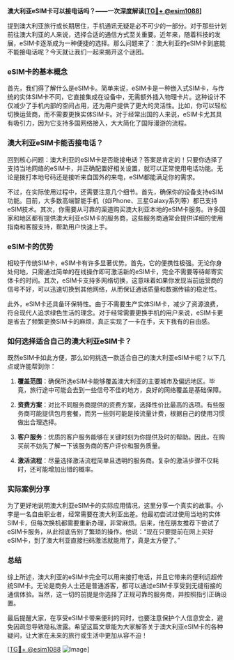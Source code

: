 **澳大利亚eSIM卡可以接电话吗？——一次深度解读[[TG💪+ @esim1088](https://t.me/s/esim1088)]**

提到澳大利亚旅行或长期居住，手机通讯无疑是必不可少的一部分。对于那些计划前往澳大利亚的人来说，选择合适的通信方式至关重要。近年来，随着科技的发展，eSIM卡逐渐成为一种便捷的选择。那么问题来了：澳大利亚的eSIM卡到底能不能接电话呢？今天就让我们一起来揭开这个谜团。

### eSIM卡的基本概念

首先，我们得了解什么是eSIM卡。简单来说，eSIM卡是一种嵌入式SIM卡，与传统的实体SIM卡不同，它直接集成在设备中，无需额外插入物理卡片。这种设计不仅减少了手机内部的空间占用，还为用户提供了更大的灵活性。比如，你可以轻松切换运营商，而不需要更换实体SIM卡。对于经常出国的人来说，eSIM卡尤其具有吸引力，因为它支持多国网络接入，大大简化了国际漫游的流程。

### 澳大利亚eSIM卡能否接电话？

回到核心问题：澳大利亚的eSIM卡是否能接电话？答案是肯定的！只要你选择了支持当地网络的eSIM卡，并正确配置好相关设置，就可以正常使用电话功能。无论是拨打本地号码还是接听来自国外的来电，eSIM都能满足你的需求。

不过，在实际使用过程中，还需要注意几个细节。首先，确保你的设备支持eSIM功能。目前，大多数高端智能手机（如iPhone、三星Galaxy系列等）都已支持eSIM技术。其次，你需要从可靠的渠道购买澳大利亚本地的eSIM卡服务。许多国家和地区都有提供澳大利亚eSIM卡的服务商，这些服务商通常会提供详细的使用指南和客服支持，帮助用户快速上手。

### eSIM卡的优势

相较于传统SIM卡，eSIM卡有许多显著优势。首先，它的便携性极强。无论你身处何地，只需通过简单的在线操作即可激活新的eSIM卡，完全不需要等待邮寄实体卡的时间。其次，eSIM卡支持多网络切换，这意味着如果你发现当前运营商的信号不好，可以迅速切换到其他网络，从而保证通话质量和数据传输的稳定性。

此外，eSIM卡还具备环保特性。由于不需要生产实体SIM卡，减少了资源浪费，符合现代人追求绿色生活的理念。对于经常需要更换手机的用户来说，eSIM卡更是省去了频繁更换SIM卡的麻烦，真正实现了一卡在手，天下我有的自由感。

### 如何选择适合自己的澳大利亚eSIM卡？

既然eSIM卡如此方便，那么如何挑选一款适合自己的澳大利亚eSIM卡呢？以下几点或许能帮到你：

1. **覆盖范围**：确保所选eSIM卡能够覆盖澳大利亚的主要城市及偏远地区。毕竟，旅行途中可能会去到一些信号不佳的地方，良好的网络覆盖是基础保障。
   
2. **资费方案**：对比不同服务商提供的资费方案，选择性价比最高的选项。有些服务商可能提供包月套餐，而另一些则可能是按流量计费，根据自己的使用习惯做出合理选择。

3. **客户服务**：优质的客户服务能够在关键时刻为你提供及时的帮助。因此，在购买前不妨先了解一下该服务商的客户评价和服务质量。

4. **激活流程**：尽量选择激活流程简单且透明的服务商。复杂的激活步骤不仅耗时，还可能增加出错的概率。

### 实际案例分享

为了更好地说明澳大利亚eSIM卡的实际应用情况，这里分享一个真实的故事。小李是一名自由职业者，经常需要在澳大利亚出差。他最初尝试过使用当地的实体SIM卡，但每次换机都需要重新办理，非常麻烦。后来，他在朋友推荐下尝试了eSIM卡服务，从此彻底告别了繁琐的操作。他说：“现在只要提前在网上买好eSIM卡，到了澳大利亚直接扫码激活就能用了，真是太方便了。”

### 总结

综上所述，澳大利亚的eSIM卡完全可以用来接打电话，并且它带来的便利远超传统SIM卡。无论是商务人士还是普通游客，都可以通过eSIM卡享受到无缝衔接的通信体验。当然，这一切的前提是你选择了正规可靠的服务商，并按照指引正确设置。

最后提醒大家，在享受eSIM卡带来便利的同时，也要注意保护个人信息安全，避免因疏忽导致隐私泄露。希望这篇文章能为大家解答关于澳大利亚eSIM卡的各种疑问，让大家在未来的旅行或生活中更加从容不迫！

[[TG💪+ @esim1088](https://t.me/s/esim1088) ![Image](https://i.postimg.cc/4NQfJmqS/Snipaste-2025-05-13-00-14-12.png)]